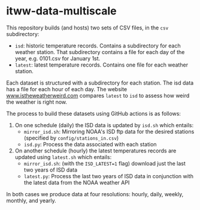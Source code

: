 # itww-data-multiscale

This repository builds (and hosts) two sets of CSV files, in the `csv` subdirectory:

 - `isd`: historic temperature records. Contains a subdirectory for each weather station. That subdirectory contains a file for each day of the year, e.g. 0101.csv for January 1st.
 - `latest`: latest temperature records. Contains one file for each weather station.

Each dataset is structured with a subdirectory for each station. The isd data has a file for each hour of each day. 
The website www.istheweatherweird.com compares `latest` to `isd` to assess how weird the weather is right now.

The process to build these datasets using GitHub actions is as follows:

1) On one schedule (daily) the ISD data is updated by `isd.sh` which entails:
   - `mirror_isd.sh`: Mirroring NOAA's ISD ftp data for the desired stations (specified by `config/stations_in.csv`)
   - `isd.py`: Process the data associated with each station
2) On another schedule (hourly) the latest temperatures records are updated using `latest.sh` which entails:
   - `mirror_isd.sh`: (with the `ISD_LATEST=1` flag) download just the last two years of ISD data
   - `latest.py`: Process the last two years of ISD data in conjunction with the latest data from the NOAA weather API
  
In both cases we produce data at four resolutions: hourly, daily, weekly, monthly, and yearly.

